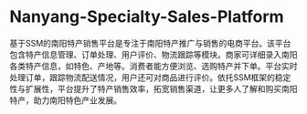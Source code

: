 # Nanyang-Specialty-Sales-Platform
基于SSM的南阳特产销售平台是专注于南阳特产推广与销售的电商平台。该平台包含特产信息管理、订单处理、用户评价、物流跟踪等模块。商家可详细录入南阳各类特产信息，如特色、产地等。消费者能方便浏览、选购特产并下单。平台实时处理订单，跟踪物流配送情况，用户还可对商品进行评价。依托SSM框架的稳定性与扩展性，平台提升了特产销售效率，拓宽销售渠道，让更多人了解和购买南阳特产，助力南阳特色产业发展。

